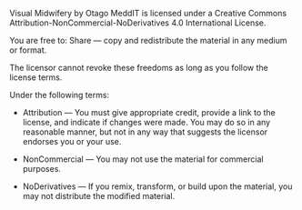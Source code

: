 Visual Midwifery by Otago MeddIT is licensed under a Creative Commons Attribution-NonCommercial-NoDerivatives 4.0 International License.

You are free to:
Share — copy and redistribute the material in any medium or format.

The licensor cannot revoke these freedoms as long as you follow the license terms.

Under the following terms:
* Attribution — You must give appropriate credit, provide a link to the license, and indicate if changes were made. You may do so in any reasonable manner, but not in any way that suggests the licensor endorses you or your use.

* NonCommercial — You may not use the material for commercial purposes.

* NoDerivatives — If you remix, transform, or build upon the material, you may not distribute the modified material. 
